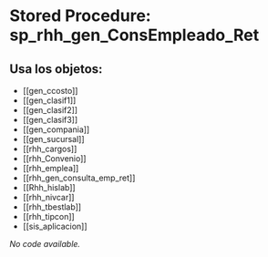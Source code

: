 # Stored Procedure: sp_rhh_gen_ConsEmpleado_Ret

## Usa los objetos:
- [[gen_ccosto]]
- [[gen_clasif1]]
- [[gen_clasif2]]
- [[gen_clasif3]]
- [[gen_compania]]
- [[gen_sucursal]]
- [[rhh_cargos]]
- [[rhh_Convenio]]
- [[rhh_emplea]]
- [[rhh_gen_consulta_emp_ret]]
- [[Rhh_hislab]]
- [[rhh_nivcar]]
- [[rhh_tbestlab]]
- [[rhh_tipcon]]
- [[sis_aplicacion]]

*No code available.*
